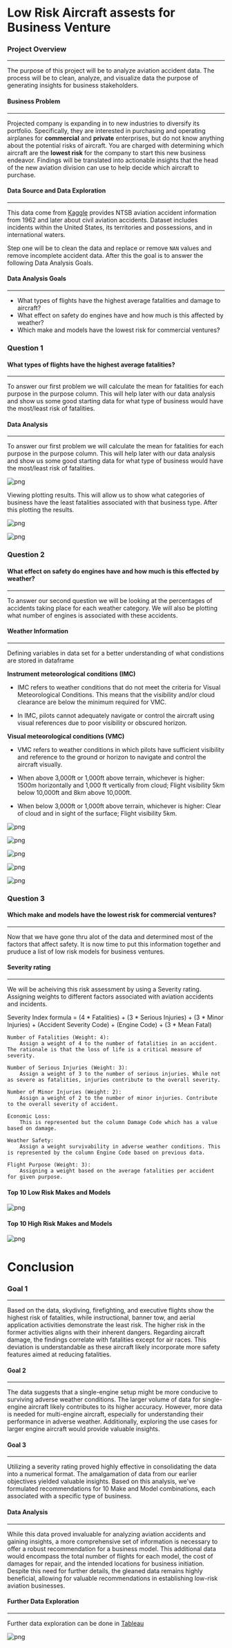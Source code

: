 # Low Risk Aircraft assests for Business Venture

### Project Overview
---
The purpose of this project will be to analyze aviation accident data. The process will be to clean, analyze, and visualize data the purpose of generating insights for business stakeholders.

#### Business Problem
---

Projected company is expanding in to new industries to diversify its portfolio. Specifically, they are interested in purchasing and operating airplanes for **commercial** and **private** enterprises, but do not know anything about the potential risks of aircraft. You are charged with determining which aircraft are the **lowest risk** for the company to start this new business endeavor. Findings will be translated into actionable insights that the head of the new aviation division can use to help decide which aircraft to purchase.

#### Data Source and Data Exploration
---

This data come from [Kaggle](https://www.kaggle.com/datasets/khsamaha/aviation-accident-database-synopses) provides NTSB aviation accident information from 1962 and later about civil aviation accidents. Dataset includes incidents within the United States, its territories and possessions, and in international waters.

Step one will be to clean the data and replace or remove `NAN` values and remove incomplete accident data. After this the goal is to answer the following Data Analysis Goals.

#### Data Analysis Goals
---
- What types of flights have the highest average fatalities and damage to aircraft?
- What effect on safety do engines have and how much is this affected by weather?
- Which make and models have the lowest risk for commercial ventures?


### Question 1
#### What types of flights have the highest average fatalities?
---

To answer our first problem we will calculate the mean for fatalities for each purpose in the purpose column. This will help later with our data analysis and show us some good starting data for what type of business would have the most/least risk of fatalities.

#### Data Analysis
---

To answer our first problem we will calculate the mean for fatalities for each purpose in the purpose column. This will help later with our data analysis and show us some good starting data for what type of business would have the most/least risk of fatalities.


![png](images/MeanFatalByFlightType.png)
    

Viewing  plotting results. This will allow us to show what categories of business have the least fatalities associated with that business type. After this plotting the results.

    
![png](images/DamageByPurposeCount.png)
    

![png](images/DamageByPurpose.png)
    

### Question 2
#### What effect on safety do engines have and how much is this effected by weather?
---

To answer our second question we will be looking at the percentages of accidents taking place for each weather category. We will also be plotting what number of engines is associated with these accidents.

#### Weather Information
---
Defining variables in data set for a better understanding of what condistions are stored in dataframe

**Instrument meteorological conditions (IMC)** 

- IMC refers to weather conditions that do not meet the criteria for Visual Meteorological Conditions. This means that the visibility and/or cloud clearance are below the minimum required for VMC.

- In IMC, pilots cannot adequately navigate or control the aircraft using visual references due to poor visibility or obscured horizon.

**Visual meteorological conditions (VMC)** 

- VMC refers to weather conditions in which pilots have sufficient visibility and reference to the ground or horizon to navigate and control the aircraft visually.

- When above 3,000ft or 1,000ft above terrain, whichever is higher:
        1500m horizontally and 1,000 ft vertically from cloud;
        Flight visibility 5km below 10,000ft and 8km above 10,000ft.
        
- When below 3,000ft or 1,000ft above terrain, whichever is higher:
         Clear of cloud and in sight of the surface;
         Flight visibility 5km.


![png](images/EnginesWeatherHeatMap.png)
    
   
![png](images/WeatherType.png)
    
    
![png](images/IMC.png)
    
    
![png](images/VMC.png)
    
    
![png](images/UNK.png)
    

### Question 3
#### Which make and models have the lowest risk for commercial ventures?
---

Now that we have gone thru alot of the data and determined most of the factors that affect safety. It is now time to put this information together and pruduce a list of low risk models for business ventures.

#### Severity rating 
---
We will be acheiving this risk assessment by using a Severity rating. Assigning weights to different factors associated with aviation accidents and incidents. 

Severity Index formula = (4 * Fatalities) + (3 * Serious Injuries) + (3 * Minor Injuries) + (Accident Severity Code) + (Engine Code) + (3 * Mean Fatal)

    Number of Fatalities (Weight: 4):
        Assign a weight of 4 to the number of fatalities in an accident. The rationale is that the loss of life is a critical measure of severity.

    Number of Serious Injuries (Weight: 3):
        Assign a weight of 3 to the number of serious injuries. While not as severe as fatalities, injuries contribute to the overall severity.

    Number of Minor Injuries (Weight: 2):
        Assign a weight of 2 to the number of minor injuries. Contribute to the overall severity of accident.

    Economic Loss:
        This is represented but the column Damage Code which has a value based on damage.

    Weather Safety:
        Assign a weight survivability in adverse weather conditions. This is represented by the column Engine Code based on previous data.

    Flight Purpose (Weight: 3):
        Assigning a weight based on the average fatalities per accident for given purpose.



#### Top 10 Low Risk Makes and Models
![png](images/Bottom10.png)
    
#### Top 10 High Risk Makes and Models    
![png](images/Top10.png)
    

# Conclusion

### Goal 1
---
Based on the data, skydiving, firefighting, and executive flights show the highest risk of fatalities, while instructional, banner tow, and aerial application activities demonstrate the least risk. The higher risk in the former activities aligns with their inherent dangers. Regarding aircraft damage, the findings correlate with fatalities except for air races. This deviation is understandable as these aircraft likely incorporate more safety features aimed at reducing fatalities.

#### Goal 2
---
The data suggests that a single-engine setup might be more conducive to surviving adverse weather conditions. The larger volume of data for single-engine aircraft likely contributes to its higher accuracy. However, more data is needed for multi-engine aircraft, especially for understanding their performance in adverse weather. Additionally, exploring the use cases for larger engine aircraft would provide valuable insights.

#### Goal 3
---
Utilizing a severity rating proved highly effective in consolidating the data into a numerical format. The amalgamation of data from our earlier objectives yielded valuable insights. Based on this analysis, we've formulated recommendations for 10 Make and Model combinations, each associated with a specific type of business.

#### Data Analysis 
---
While this data proved invaluable for analyzing aviation accidents and gaining insights, a more comprehensive set of information is necessary to offer a robust recommendation for a business model. This additional data would encompass the total number of flights for each model, the cost of damages for repair, and the intended locations for business initiation. Despite this need for further details, the gleaned data remains highly beneficial, allowing for valuable recommendations in establishing low-risk aviation businesses.


#### Further Data Exploration 
---
Further data exploration can be done in [Tableau](https://public.tableau.com/app/profile/joshua.cuellar/viz/LowRiskAircraftassestsforBusinessVenture/Dashboard1?publish=yes)

![png](images/Dashboard.png)





